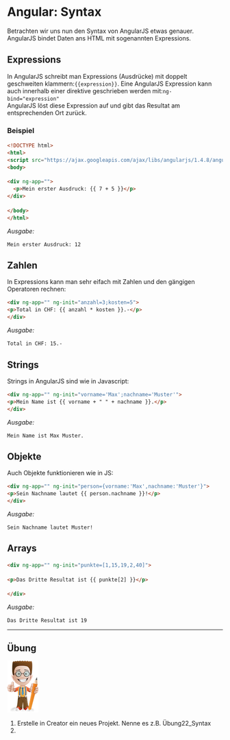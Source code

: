 # Angular: Syntax

Betrachten wir uns nun den Syntax von AngularJS etwas genauer. AngularJS bindet Daten ans HTML mit sogenannten Expressions.

## Expressions

In AngularJS schreibt man Expressions \(Ausdrücke\) mit doppelt geschweiten klammern:`{{expression}}`. Eine AngularJS Expression kann auch innerhalb einer direktive geschrieben werden mit:`ng-bind="expression"`  
AngularJS löst diese Expression auf und gibt das Resultat am entsprechenden Ort zurück.

### Beispiel

```html
<!DOCTYPE html>
<html>
<script src="https://ajax.googleapis.com/ajax/libs/angularjs/1.4.8/angular.min.js"></script>
<body>

<div ng-app="">
  <p>Mein erster Ausdruck: {{ 7 + 5 }}</p>
</div>

</body>
</html>
```

_Ausgabe:_

```
Mein erster Ausdruck: 12
```

## Zahlen

In Expressions kann man sehr eifach mit Zahlen und den gängigen Operatoren rechnen:

```html
<div ng-app="" ng-init="anzahl=3;kosten=5">
<p>Total in CHF: {{ anzahl * kosten }}.-</p>
</div>
```

_Ausgabe:_

```
Total in CHF: 15.-
```

## Strings

Strings in AngularJS sind wie in Javascript:

```html
<div ng-app="" ng-init="vorname='Max';nachname='Muster'">
<p>Mein Name ist {{ vorname + " " + nachname }}.</p>
</div>
```

_Ausgabe:_

```
Mein Name ist Max Muster.
```

## Objekte

Auch Objekte funktionieren wie in JS:

```html
<div ng-app="" ng-init="person={vorname:'Max',nachname:'Muster'}">
<p>Sein Nachname lautet {{ person.nachname }}!</p>
</div>
```

_Ausgabe:_

```
Sein Nachname lautet Muster!
```

## Arrays

```html
<div ng-app="" ng-init="punkte=[1,15,19,2,40]">

<p>Das Dritte Resultat ist {{ punkte[2] }}</p>

</div>
```

_Ausgabe:_

```
Das Dritte Resultat ist 19
```

---

## Übung

![](/_allgemein/ralph_uebung.png)

1. Erstelle in Creator ein neues Projekt. Nenne es z.B. Übung22\_Syntax
2. 




